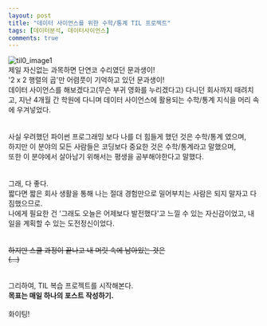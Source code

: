 ```yaml
---
layout: post
title: "데이터 사이언스를 위한 수학/통계 TIL 프로젝트"
tags: [데이터분석, 데이터사이언스]
comments: true
---
```

![til0_image1](https://user-images.githubusercontent.com/35296703/40182139-b298f500-5a25-11e8-9950-224885086276.jpeg)<br />
제일 자신없는 과목하면 단연코 수리였던 문과생이!<br />
'2 x 2 행렬의 곱'만 어렴풋이 기억하고 있던 문과생이!<br />
데이터 사이언스를 해보겠다고(무슨 부귀 영화를 누리겠다고) 다니던 회사까지 때려치고, 지난 4개월 간 학원에 다니며 데이터 사이언스에 활용되는 수학/통계 지식을 머리 속에 우겨넣었다.<br />
<br />
<br />
사실 우려했던 파이썬 프로그래밍 보다 나를 더 힘들게 했던 것은 수학/통계 였으며,<br />
하지만 이 분야의 모든 사람들은 코딩보다 중요한 것은 수학/통계라고 말했으며,<br />
또한 이 분야에서 살아남기 위해서는 평생을 공부해야한다고 말했다.<br />
<br />
<br />
그래, 다 좋다.<br />
짧다면 짧은 회사 생활을 통해 나는 절대 경험만으로 밀어부치는 사람은 되지 말자고 다짐했으므로.<br />
나에게 필요한 건 '그래도 오늘은 어제보다 발전했다'고 느낄 수 있는 자신감이었고, 내일을 계획할 수 있는 도전정신이었다.<br />
<br />
<br />
~~하지만 스쿨 과정이 끝나고 내 머릿 속에 남아있는 것은~~<br />
~~(...)~~<br />
<br />
<br />
그리하여, TIL 복습 프로젝트를 시작해본다.<br />
**목표는 매일 하나의 포스트 작성하기.**<br />
<br />
화이팅!
